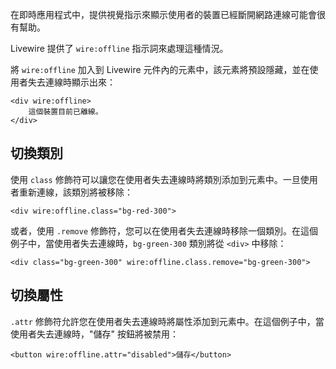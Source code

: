 在即時應用程式中，提供視覺指示來顯示使用者的裝置已經斷開網路連線可能會很有幫助。

Livewire 提供了 `wire:offline` 指示詞來處理這種情況。

將 `wire:offline` 加入到 Livewire 元件內的元素中，該元素將預設隱藏，並在使用者失去連線時顯示出來：

```blade
<div wire:offline>
    這個裝置目前已離線。
</div>
```

## 切換類別

使用 `class` 修飾符可以讓您在使用者失去連線時將類別添加到元素中。一旦使用者重新連線，該類別將被移除：

```blade
<div wire:offline.class="bg-red-300">
```

或者，使用 `.remove` 修飾符，您可以在使用者失去連線時移除一個類別。在這個例子中，當使用者失去連線時，`bg-green-300` 類別將從 `<div>` 中移除：

```blade
<div class="bg-green-300" wire:offline.class.remove="bg-green-300">
```

## 切換屬性

`.attr` 修飾符允許您在使用者失去連線時將屬性添加到元素中。在這個例子中，當使用者失去連線時，"儲存" 按鈕將被禁用：

```blade
<button wire:offline.attr="disabled">儲存</button>
```
